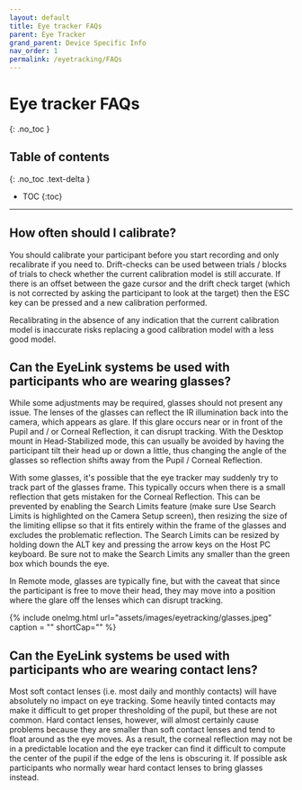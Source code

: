 ```yaml
---
layout: default
title: Eye tracker FAQs
parent: Eye Tracker
grand_parent: Device Specific Info
nav_order: 1
permalink: /eyetracking/FAQs
---
```


# Eye tracker FAQs
{: .no_toc }

## Table of contents
{: .no_toc .text-delta }

* TOC
{:toc}

---

## How often should I calibrate?

You should calibrate your participant before you start recording and only recalibrate if you need to. Drift-checks can be used between trials / blocks of trials to check whether the current calibration model is still accurate. If there is an offset between the gaze cursor and the drift check target (which is not corrected by asking the participant to look at the target) then the ESC key can be pressed and a new calibration performed. 

Recalibrating in the absence of any indication that the current calibration model is inaccurate risks replacing a good calibration model with a less good model.

## Can the EyeLink systems be used with participants who are wearing glasses?

While some adjustments may be required, glasses should not present any issue. The lenses of the glasses can reflect the IR illumination back into the camera, which appears as glare. If this glare occurs near or in front of the Pupil and / or Corneal Reflection, it can disrupt tracking. With the Desktop mount in Head-Stabilized mode, this can usually be avoided by having the participant tilt their head up or down a little, thus changing the angle of the glasses so reflection shifts away from the Pupil / Corneal Reflection.

With some glasses, it's possible that the eye tracker may suddenly try to track part of the glasses frame. This typically occurs when there is a small reflection that gets mistaken for the Corneal Reflection. This can be prevented by enabling the Search Limits feature (make sure Use Search Limits is highlighted on the Camera Setup screen), then resizing the size of the limiting ellipse so that it fits entirely within the frame of the glasses and excludes the problematic reflection. The Search Limits can be resized by holding down the ALT key and pressing the arrow keys on the Host PC keyboard. Be sure not to make the Search Limits any smaller than the green box which bounds the eye.

In Remote mode, glasses are typically fine, but with the caveat that since the participant is free to move their head, they may move into a position where the glare off the lenses which can disrupt tracking.

{% include oneImg.html url="assets/images/eyetracking/glasses.jpeg" caption = "" shortCap="" %} 


## Can the EyeLink systems be used with participants who are wearing contact lens?

Most soft contact lenses (i.e. most daily and monthly contacts) will have absolutely no impact on eye tracking. Some heavily tinted contacts may make it difficult to get proper thresholding of the pupil, but these are not common. Hard contact lenses, however, will almost certainly cause problems because they are smaller than soft contact lenses and tend to float around as the eye moves. As a result, the corneal reflection may not be in a predictable location and the eye tracker can find it difficult to compute the center of the pupil if the edge of the lens is obscuring it. If possible ask participants who normally wear hard contact lenses to bring glasses instead.